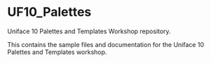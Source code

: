 # UF10_Palettes
Uniface 10 Palettes and Templates Workshop repository.

This contains the sample files and documentation for the Uniface 10 Palettes and Templates workshop. 
